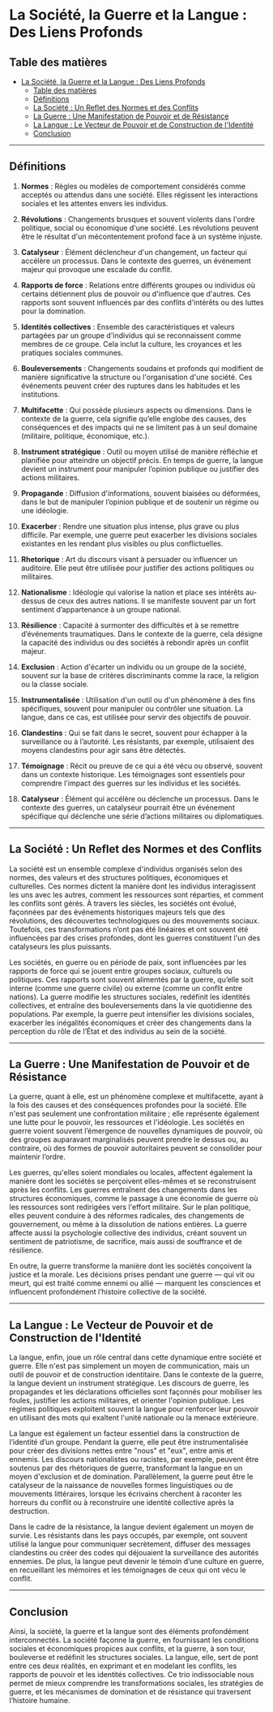 # La Société, la Guerre et la Langue : Des Liens Profonds

## Table des matières

- [La Société, la Guerre et la Langue : Des Liens Profonds](#la-société-la-guerre-et-la-langue--des-liens-profonds)
  - [Table des matières](#table-des-matières)
  - [Définitions](#définitions)
  - [La Société : Un Reflet des Normes et des Conflits](#la-société--un-reflet-des-normes-et-des-conflits)
  - [La Guerre : Une Manifestation de Pouvoir et de Résistance](#la-guerre--une-manifestation-de-pouvoir-et-de-résistance)
  - [La Langue : Le Vecteur de Pouvoir et de Construction de l'Identité](#la-langue--le-vecteur-de-pouvoir-et-de-construction-de-lidentité)
  - [Conclusion](#conclusion)
---

## Définitions

1. **Normes** : Règles ou modèles de comportement considérés comme acceptés ou attendus dans une société. Elles régissent les interactions sociales et les attentes envers les individus.

2. **Révolutions** : Changements brusques et souvent violents dans l'ordre politique, social ou économique d'une société. Les révolutions peuvent être le résultat d'un mécontentement profond face à un système injuste.

3. **Catalyseur** : Élément déclencheur d'un changement, un facteur qui accélère un processus. Dans le contexte des guerres, un événement majeur qui provoque une escalade du conflit.

4. **Rapports de force** : Relations entre différents groupes ou individus où certains détiennent plus de pouvoir ou d'influence que d'autres. Ces rapports sont souvent influencés par des conflits d'intérêts ou des luttes pour la domination.

5. **Identités collectives** : Ensemble des caractéristiques et valeurs partagées par un groupe d'individus qui se reconnaissent comme membres de ce groupe. Cela inclut la culture, les croyances et les pratiques sociales communes.

6. **Bouleversements** : Changements soudains et profonds qui modifient de manière significative la structure ou l'organisation d'une société. Ces événements peuvent créer des ruptures dans les habitudes et les institutions.

7. **Multifacette** : Qui possède plusieurs aspects ou dimensions. Dans le contexte de la guerre, cela signifie qu’elle englobe des causes, des conséquences et des impacts qui ne se limitent pas à un seul domaine (militaire, politique, économique, etc.).

8. **Instrument stratégique** : Outil ou moyen utilisé de manière réfléchie et planifiée pour atteindre un objectif précis. En temps de guerre, la langue devient un instrument pour manipuler l’opinion publique ou justifier des actions militaires.

9. **Propagande** : Diffusion d'informations, souvent biaisées ou déformées, dans le but de manipuler l’opinion publique et de soutenir un régime ou une idéologie.

10. **Exacerber** : Rendre une situation plus intense, plus grave ou plus difficile. Par exemple, une guerre peut exacerber les divisions sociales existantes en les rendant plus visibles ou plus conflictuelles.

11. **Rhetorique** : Art du discours visant à persuader ou influencer un auditoire. Elle peut être utilisée pour justifier des actions politiques ou militaires.

12. **Nationalisme** : Idéologie qui valorise la nation et place ses intérêts au-dessus de ceux des autres nations. Il se manifeste souvent par un fort sentiment d’appartenance à un groupe national.

13. **Résilience** : Capacité à surmonter des difficultés et à se remettre d’événements traumatiques. Dans le contexte de la guerre, cela désigne la capacité des individus ou des sociétés à rebondir après un conflit majeur.

14. **Exclusion** : Action d'écarter un individu ou un groupe de la société, souvent sur la base de critères discriminants comme la race, la religion ou la classe sociale.

15. **Instrumentalisée** : Utilisation d'un outil ou d'un phénomène à des fins spécifiques, souvent pour manipuler ou contrôler une situation. La langue, dans ce cas, est utilisée pour servir des objectifs de pouvoir.

16. **Clandestins** : Qui se fait dans le secret, souvent pour échapper à la surveillance ou à l’autorité. Les résistants, par exemple, utilisaient des moyens clandestins pour agir sans être détectés.

17. **Témoignage** : Récit ou preuve de ce qui a été vécu ou observé, souvent dans un contexte historique. Les témoignages sont essentiels pour comprendre l'impact des guerres sur les individus et les sociétés.

18. **Catalyseur** : Élément qui accélère ou déclenche un processus. Dans le contexte des guerres, un catalyseur pourrait être un événement spécifique qui déclenche une série d’actions militaires ou diplomatiques.

---

## La Société : Un Reflet des Normes et des Conflits

La société est un ensemble complexe d'individus organisés selon des normes, des valeurs et des structures politiques, économiques et culturelles. Ces normes dictent la manière dont les individus interagissent les uns avec les autres, comment les ressources sont réparties, et comment les conflits sont gérés. À travers les siècles, les sociétés ont évolué, façonnées par des événements historiques majeurs tels que des révolutions, des découvertes technologiques ou des mouvements sociaux. Toutefois, ces transformations n’ont pas été linéaires et ont souvent été influencées par des crises profondes, dont les guerres constituent l'un des catalyseurs les plus puissants.

Les sociétés, en guerre ou en période de paix, sont influencées par les rapports de force qui se jouent entre groupes sociaux, culturels ou politiques. Ces rapports sont souvent alimentés par la guerre, qu’elle soit interne (comme une guerre civile) ou externe (comme un conflit entre nations). La guerre modifie les structures sociales, redéfinit les identités collectives, et entraîne des bouleversements dans la vie quotidienne des populations. Par exemple, la guerre peut intensifier les divisions sociales, exacerber les inégalités économiques et créer des changements dans la perception du rôle de l’État et des individus au sein de la société.

---

## La Guerre : Une Manifestation de Pouvoir et de Résistance

La guerre, quant à elle, est un phénomène complexe et multifacette, ayant à la fois des causes et des conséquences profondes pour la société. Elle n'est pas seulement une confrontation militaire ; elle représente également une lutte pour le pouvoir, les ressources et l'idéologie. Les sociétés en guerre voient souvent l’émergence de nouvelles dynamiques de pouvoir, où des groupes auparavant marginalisés peuvent prendre le dessus ou, au contraire, où des formes de pouvoir autoritaires peuvent se consolider pour maintenir l’ordre.

Les guerres, qu'elles soient mondiales ou locales, affectent également la manière dont les sociétés se perçoivent elles-mêmes et se reconstruisent après les conflits. Les guerres entraînent des changements dans les structures économiques, comme le passage à une économie de guerre où les ressources sont redirigées vers l'effort militaire. Sur le plan politique, elles peuvent conduire à des réformes radicales, des changements de gouvernement, ou même à la dissolution de nations entières. La guerre affecte aussi la psychologie collective des individus, créant souvent un sentiment de patriotisme, de sacrifice, mais aussi de souffrance et de résilience.

En outre, la guerre transforme la manière dont les sociétés conçoivent la justice et la morale. Les décisions prises pendant une guerre — qui vit ou meurt, qui est traité comme ennemi ou allié — marquent les consciences et influencent profondément l’histoire collective de la société.

---

## La Langue : Le Vecteur de Pouvoir et de Construction de l'Identité

La langue, enfin, joue un rôle central dans cette dynamique entre société et guerre. Elle n'est pas simplement un moyen de communication, mais un outil de pouvoir et de construction identitaire. Dans le contexte de la guerre, la langue devient un instrument stratégique. Les discours de guerre, les propagandes et les déclarations officielles sont façonnés pour mobiliser les foules, justifier les actions militaires, et orienter l'opinion publique. Les régimes politiques exploitent souvent la langue pour renforcer leur pouvoir en utilisant des mots qui exaltent l'unité nationale ou la menace extérieure.

La langue est également un facteur essentiel dans la construction de l’identité d’un groupe. Pendant la guerre, elle peut être instrumentalisée pour créer des divisions nettes entre "nous" et "eux", entre amis et ennemis. Les discours nationalistes ou racistes, par exemple, peuvent être soutenus par des rhétoriques de guerre, transformant la langue en un moyen d'exclusion et de domination. Parallèlement, la guerre peut être le catalyseur de la naissance de nouvelles formes linguistiques ou de mouvements littéraires, lorsque les écrivains cherchent à raconter les horreurs du conflit ou à reconstruire une identité collective après la destruction.

Dans le cadre de la résistance, la langue devient également un moyen de survie. Les résistants dans les pays occupés, par exemple, ont souvent utilisé la langue pour communiquer secrètement, diffuser des messages clandestins ou créer des codes qui déjouaient la surveillance des autorités ennemies. De plus, la langue peut devenir le témoin d’une culture en guerre, en recueillant les mémoires et les témoignages de ceux qui ont vécu le conflit.

---

## Conclusion

Ainsi, la société, la guerre et la langue sont des éléments profondément interconnectés. La société façonne la guerre, en fournissant les conditions sociales et économiques propices aux conflits, et la guerre, à son tour, bouleverse et redéfinit les structures sociales. La langue, elle, sert de pont entre ces deux réalités, en exprimant et en modelant les conflits, les rapports de pouvoir et les identités collectives. Ce trio indissociable nous permet de mieux comprendre les transformations sociales, les stratégies de guerre, et les mécanismes de domination et de résistance qui traversent l’histoire humaine.
